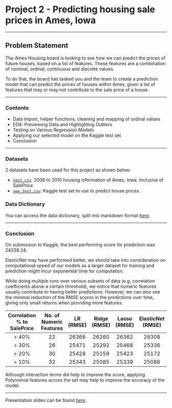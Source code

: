 # Project 2 - Predicting housing sale prices in Ames, Iowa

---

## Problem Statement
The Ames Housing board is looking to see how we can predict the prices of future houses, based on a list of features. These features are a combination of nominal, ordinal, continuous and discrete values.

To do that, the board has tasked you and the team to create a prediction model that can predict the prices of houses within Ames, given a list of features that may or may not contribute to the sale price of a house.

---

### Contents
* Data import, helper functions, cleaning and mapping of ordinal values
* EDA: Previewing Data and Highlighting Outliers
* Testing on Various Regression Models
* Applying our selected model on the Kaggle test set
* Conclusion

---

### Datasets
2 datasets have been used for this project as shown below:

* [`test.csv`](./datasets/train.csv): 2006 to 2010 housing information of Ames, Iowa. Inclusive of SalePrice
* [`new_test.csv`](./datasets/new_test.csv): Kaggle test set to use to predict house prices.

### Data Dictionary
You can access the data dictionary, split into markdown format [*here*](https://github.com/kkhalis/GA-Projects/blob/master/project_2/DataDictionary.md).

---

### Conclusion
On submission to Kaggle, the best performing score for prediction was 24338.24.

ElasticNet may have performed better, we should take into consideration on computational speed of our models as a larger dataset for training and prediction might incur exponential time for computation.

While doing multiple runs over various subsets of data (e.g, correlation coefficients above a certain threshold), we notice that numeric features usually contribute to having better predictions. However, we can also see the minimal reduction of the RMSE scores in the predictions over time, giving only small returns when providing more features.

|Correlation % to <br> SalePrice | No. of Numeric<br> Features | LR (RMSE) | Ridge (RMSE) | Lasso (RMSE) | ElasticNet (RMSE) |
|:-:|:-:|:-:|:-:|:-:|:-:|
| > 40%|22|26366|26260|26362|26308|
| > 30%|26|25471|25292|25468|25336|
| > 20%|30|25428|25159|25423|25172|
| > 10%|32|25343|25085|25339|25086|

Although interaction terms did help to improve the score, applying Polynomial features across the set may help to improve the accuracy of the model.

---

Presentation slides can be found [*here*](https://docs.google.com/presentation/d/1W-U_6W32IP5Oh4XHre0GjcRVlr4jo0FOwydsHqSQ7rc/edit?usp=sharing).
